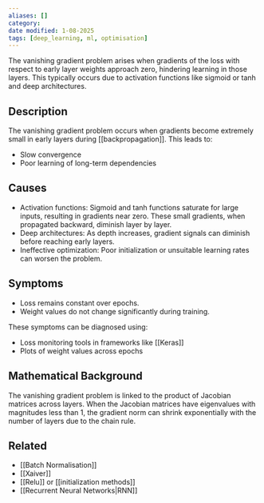 ```yaml
---
aliases: []
category:
date modified: 1-08-2025
tags: [deep_learning, ml, optimisation]
---
```

The vanishing gradient problem arises when gradients of the loss with respect to early layer weights approach zero, hindering learning in those layers. This typically occurs due to activation functions like sigmoid or tanh and deep architectures.

## Description

The vanishing gradient problem occurs when gradients become extremely small in early layers during [[backpropagation]]. This leads to:

- Slow convergence
- Poor learning of long-term dependencies
## Causes

- Activation functions: Sigmoid and tanh functions saturate for large inputs, resulting in gradients near zero. These small gradients, when propagated backward, diminish layer by layer.
- Deep architectures: As depth increases, gradient signals can diminish before reaching early layers.
- Ineffective optimization: Poor initialization or unsuitable learning rates can worsen the problem.
## Symptoms

- Loss remains constant over epochs.
- Weight values do not change significantly during training.

These symptoms can be diagnosed using:

- Loss monitoring tools in frameworks like [[Keras]]
- Plots of weight values across epochs
## Mathematical Background

The vanishing gradient problem is linked to the product of Jacobian matrices across layers. When the Jacobian matrices have eigenvalues with magnitudes less than 1, the gradient norm can shrink exponentially with the number of layers due to the chain rule.
## Related
- [[Batch Normalisation]]
- [[Xaiver]]
- [[Relu]] or [[initialization methods]]
- [[Recurrent Neural Networks|RNN]]
